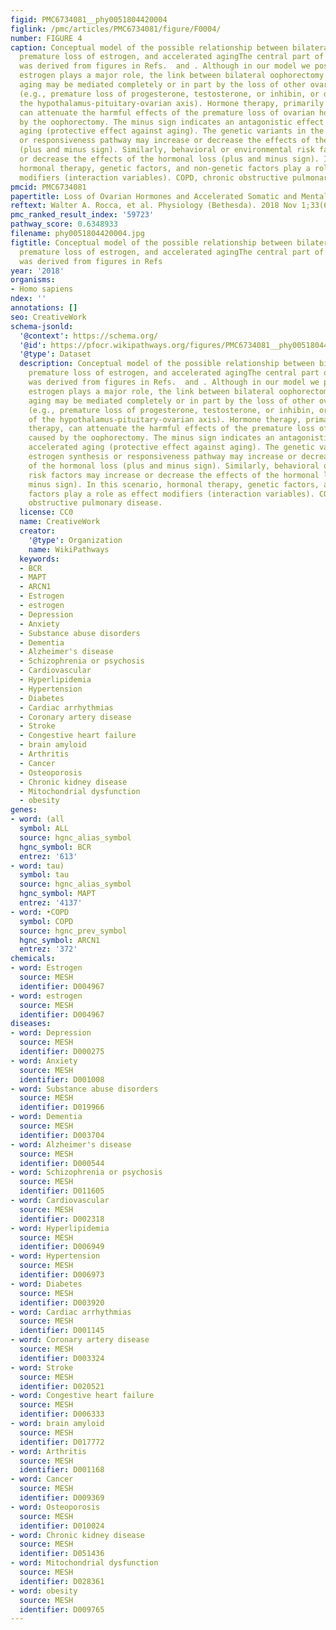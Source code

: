 ```yaml
---
figid: PMC6734081__phy0051804420004
figlink: /pmc/articles/PMC6734081/figure/F0004/
number: FIGURE 4
caption: Conceptual model of the possible relationship between bilateral oophorectomy,
  premature loss of estrogen, and accelerated agingThe central part of the figure
  was derived from figures in Refs.  and . Although in our model we postulate that
  estrogen plays a major role, the link between bilateral oophorectomy and accelerated
  aging may be mediated completely or in part by the loss of other ovarian hormones
  (e.g., premature loss of progesterone, testosterone, or inhibin, or disruption of
  the hypothalamus-pituitary-ovarian axis). Hormone therapy, primarily estrogen therapy,
  can attenuate the harmful effects of the premature loss of ovarian hormones caused
  by the oophorectomy. The minus sign indicates an antagonistic effect against accelerated
  aging (protective effect against aging). The genetic variants in the estrogen synthesis
  or responsiveness pathway may increase or decrease the effects of the hormonal loss
  (plus and minus sign). Similarly, behavioral or environmental risk factors may increase
  or decrease the effects of the hormonal loss (plus and minus sign). In this scenario,
  hormonal therapy, genetic factors, and non-genetic factors play a role as effect
  modifiers (interaction variables). COPD, chronic obstructive pulmonary disease.
pmcid: PMC6734081
papertitle: Loss of Ovarian Hormones and Accelerated Somatic and Mental Aging.
reftext: Walter A. Rocca, et al. Physiology (Bethesda). 2018 Nov 1;33(6):374-383.
pmc_ranked_result_index: '59723'
pathway_score: 0.6348933
filename: phy0051804420004.jpg
figtitle: Conceptual model of the possible relationship between bilateral oophorectomy,
  premature loss of estrogen, and accelerated agingThe central part of the figure
  was derived from figures in Refs
year: '2018'
organisms:
- Homo sapiens
ndex: ''
annotations: []
seo: CreativeWork
schema-jsonld:
  '@context': https://schema.org/
  '@id': https://pfocr.wikipathways.org/figures/PMC6734081__phy0051804420004.html
  '@type': Dataset
  description: Conceptual model of the possible relationship between bilateral oophorectomy,
    premature loss of estrogen, and accelerated agingThe central part of the figure
    was derived from figures in Refs.  and . Although in our model we postulate that
    estrogen plays a major role, the link between bilateral oophorectomy and accelerated
    aging may be mediated completely or in part by the loss of other ovarian hormones
    (e.g., premature loss of progesterone, testosterone, or inhibin, or disruption
    of the hypothalamus-pituitary-ovarian axis). Hormone therapy, primarily estrogen
    therapy, can attenuate the harmful effects of the premature loss of ovarian hormones
    caused by the oophorectomy. The minus sign indicates an antagonistic effect against
    accelerated aging (protective effect against aging). The genetic variants in the
    estrogen synthesis or responsiveness pathway may increase or decrease the effects
    of the hormonal loss (plus and minus sign). Similarly, behavioral or environmental
    risk factors may increase or decrease the effects of the hormonal loss (plus and
    minus sign). In this scenario, hormonal therapy, genetic factors, and non-genetic
    factors play a role as effect modifiers (interaction variables). COPD, chronic
    obstructive pulmonary disease.
  license: CC0
  name: CreativeWork
  creator:
    '@type': Organization
    name: WikiPathways
  keywords:
  - BCR
  - MAPT
  - ARCN1
  - Estrogen
  - estrogen
  - Depression
  - Anxiety
  - Substance abuse disorders
  - Dementia
  - Alzheimer's disease
  - Schizophrenia or psychosis
  - Cardiovascular
  - Hyperlipidemia
  - Hypertension
  - Diabetes
  - Cardiac arrhythmias
  - Coronary artery disease
  - Stroke
  - Congestive heart failure
  - brain amyloid
  - Arthritis
  - Cancer
  - Osteoporosis
  - Chronic kidney disease
  - Mitochondrial dysfunction
  - obesity
genes:
- word: (all
  symbol: ALL
  source: hgnc_alias_symbol
  hgnc_symbol: BCR
  entrez: '613'
- word: tau)
  symbol: tau
  source: hgnc_alias_symbol
  hgnc_symbol: MAPT
  entrez: '4137'
- word: •COPD
  symbol: COPD
  source: hgnc_prev_symbol
  hgnc_symbol: ARCN1
  entrez: '372'
chemicals:
- word: Estrogen
  source: MESH
  identifier: D004967
- word: estrogen
  source: MESH
  identifier: D004967
diseases:
- word: Depression
  source: MESH
  identifier: D000275
- word: Anxiety
  source: MESH
  identifier: D001008
- word: Substance abuse disorders
  source: MESH
  identifier: D019966
- word: Dementia
  source: MESH
  identifier: D003704
- word: Alzheimer's disease
  source: MESH
  identifier: D000544
- word: Schizophrenia or psychosis
  source: MESH
  identifier: D011605
- word: Cardiovascular
  source: MESH
  identifier: D002318
- word: Hyperlipidemia
  source: MESH
  identifier: D006949
- word: Hypertension
  source: MESH
  identifier: D006973
- word: Diabetes
  source: MESH
  identifier: D003920
- word: Cardiac arrhythmias
  source: MESH
  identifier: D001145
- word: Coronary artery disease
  source: MESH
  identifier: D003324
- word: Stroke
  source: MESH
  identifier: D020521
- word: Congestive heart failure
  source: MESH
  identifier: D006333
- word: brain amyloid
  source: MESH
  identifier: D017772
- word: Arthritis
  source: MESH
  identifier: D001168
- word: Cancer
  source: MESH
  identifier: D009369
- word: Osteoporosis
  source: MESH
  identifier: D010024
- word: Chronic kidney disease
  source: MESH
  identifier: D051436
- word: Mitochondrial dysfunction
  source: MESH
  identifier: D028361
- word: obesity
  source: MESH
  identifier: D009765
---
```

